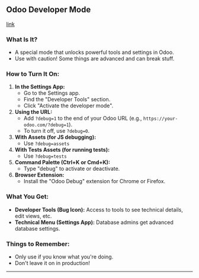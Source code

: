 ## Odoo Developer Mode

[link](https://www.odoo.com/documentation/18.0/applications/general/developer_mode.html)

### What Is It?

- A special mode that unlocks powerful tools and settings in Odoo.
- Use with caution! Some things are advanced and can break stuff.

### How to Turn It On:

1.  **In the Settings App:**
    - Go to the Settings app.
    - Find the "Developer Tools" section.
    - Click "Activate the developer mode".
2.  **Using the URL:**
    - Add `?debug=1` to the end of your Odoo URL (e.g., `https://your-odoo.com/?debug=1`).
    - To turn it off, use `?debug=0`.
3.  **With Assets (for JS debugging):**
    - Use `?debug=assets`
4.  **With Tests Assets (for running tests):**
    - Use `?debug=tests`
5.  **Command Palette (Ctrl+K or Cmd+K):**
    - Type "debug" to activate or deactivate.
6.  **Browser Extension:**
    - Install the "Odoo Debug" extension for Chrome or Firefox.

### What You Get:

- **Developer Tools (Bug Icon):** Access to tools to see technical details, edit views, etc.
- **Technical Menu (Settings App):** Database admins get advanced database settings.

### Things to Remember:

- Only use if you know what you're doing.
- Don't leave it on in production!

---



